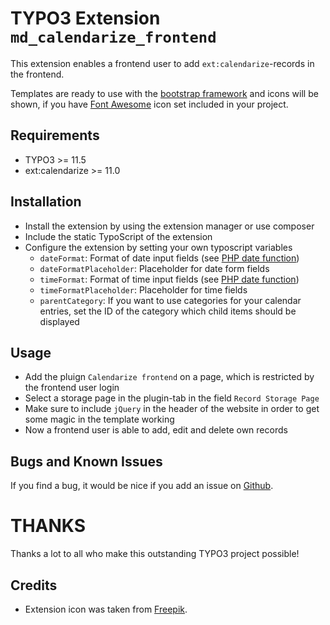 # TYPO3 Extension ``md_calendarize_frontend``

This extension enables a frontend user to add ``ext:calendarize``-records in the frontend.

Templates are ready to use with the [bootstrap framework](https://getbootstrap.com/) and icons will be shown, if you have [Font Awesome](https://fontawesome.com/) icon set included in your project.

## Requirements

- TYPO3 >= 11.5
- ext:calendarize >= 11.0

## Installation

- Install the extension by using the extension manager or use composer
- Include the static TypoScript of the extension
- Configure the extension by setting your own typoscript variables
    - `dateFormat`: Format of date input fields (see [PHP date function](https://www.php.net/manual/de/function.date.php))
    - `dateFormatPlaceholder`: Placeholder for date form fields
    - `timeFormat`: Format of time input fields (see [PHP date function](https://www.php.net/manual/de/function.date.php))
    - `timeFormatPlaceholder`: Placeholder for time fields
    - `parentCategory`: If you want to use categories for your calendar entries, set the ID of the category which child items should be displayed

## Usage

- Add the pluign ``Calendarize frontend`` on a page, which is restricted by the frontend user login
- Select a storage page in the plugin-tab in the field ``Record Storage Page``
- Make sure to include `jQuery` in the header of the website in order to get some magic in the template working
- Now a frontend user is able to add, edit and delete own records

## Bugs and Known Issues
If you find a bug, it would be nice if you add an issue on [Github](https://github.com/cdaecke/md_calendarize_frontend/issues).

# THANKS

Thanks a lot to all who make this outstanding TYPO3 project possible!

## Credits

- Extension icon was taken from [Freepik](https://www.flaticon.com/authors/freepik).
